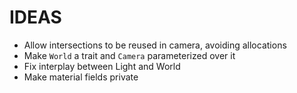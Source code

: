 # IDEAS

* Allow intersections to be reused in camera, avoiding allocations
* Make `World` a trait and `Camera` parameterized over it
* Fix interplay between Light and World
* Make material fields private
